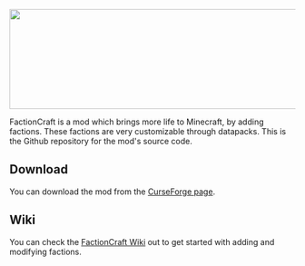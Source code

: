 <p align="center">
  <img width="1280" height="176" src="https://cdn.discordapp.com/attachments/841013653289566218/1068262363897278577/factioncraft_1_2_1280x176.png">
</p>

FactionCraft is a mod which brings more life to Minecraft, by adding factions. These factions are very customizable through datapacks. This is the Github repository for the mod's source code.

## Download
You can download the mod from the [CurseForge page](https://www.curseforge.com/minecraft/mc-mods/factioncraft). 

## Wiki
You can check the [FactionCraft Wiki](https://github.com/Patrigan/FactionCraft/wiki) out to get started with adding and modifying factions.

